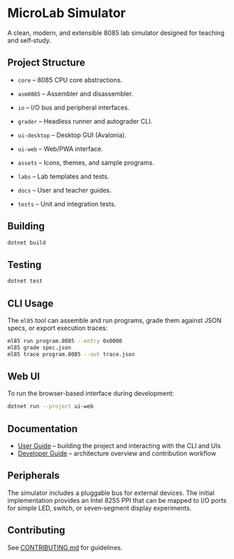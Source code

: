 # MicroLab Simulator

A clean, modern, and extensible 8085 lab simulator designed for teaching and self‑study.

## Project Structure

- `core` – 8085 CPU core abstractions.
- `asm8085` – Assembler and disassembler.
- `io` – I/O bus and peripheral interfaces.
- `grader` – Headless runner and autograder CLI.
- `ui-desktop` – Desktop GUI (Avalonia).
- `ui-web` – Web/PWA interface.
- `assets` – Icons, themes, and sample programs.
- `labs` – Lab templates and tests.

- `docs` – User and teacher guides.

- `tests` – Unit and integration tests.

## Building

```bash
dotnet build
```

## Testing

```bash
dotnet test
```

## CLI Usage

The `ml85` tool can assemble and run programs, grade them against JSON specs, or export execution traces:

```bash
ml85 run program.8085 --entry 0x0000
ml85 grade spec.json
ml85 trace program.8085 --out trace.json
```

## Web UI

To run the browser-based interface during development:

```bash
dotnet run --project ui-web
```


## Documentation

- [User Guide](docs/user.md) – building the project and interacting with the CLI and UIs
- [Developer Guide](docs/developer.md) – architecture overview and contribution workflow

## Peripherals

The simulator includes a pluggable bus for external devices. The initial implementation provides an Intel 8255 PPI that can be mapped to I/O ports for simple LED, switch, or seven‑segment display experiments.

## Contributing
See [CONTRIBUTING.md](CONTRIBUTING.md) for guidelines.

